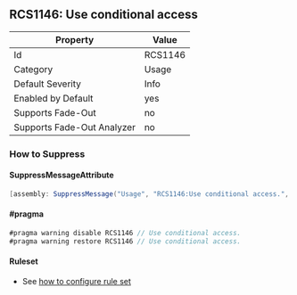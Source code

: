 ## RCS1146: Use conditional access

Property | Value
--- | --- 
Id | RCS1146
Category | Usage
Default Severity | Info
Enabled by Default | yes
Supports Fade-Out | no
Supports Fade-Out Analyzer | no

### How to Suppress

#### SuppressMessageAttribute

```csharp
[assembly: SuppressMessage("Usage", "RCS1146:Use conditional access.", Justification = "<Pending>")]
```

#### \#pragma

```csharp
#pragma warning disable RCS1146 // Use conditional access.
#pragma warning restore RCS1146 // Use conditional access.
```

#### Ruleset

* See [how to configure rule set](../HowToConfigureAnalyzers.md)
